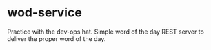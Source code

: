 # wod-service
Practice with the dev-ops hat. Simple word of the day REST server to deliver the proper word of the day.
